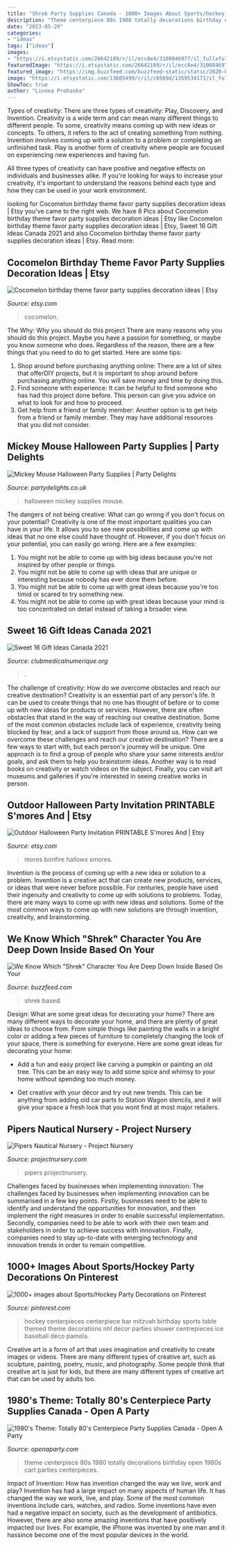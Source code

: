 ```yaml
---
title: "Shrek Party Supplies Canada - 1000+ Images About Sports/hockey Party Decorations On Pinterest"
description: "Theme centerpiece 80s 1980 totally decorations birthday open 1980s cart parties centerpieces"
date: "2023-05-29"
categories:
- "ideas"
tags: ["ideas"]
images:
- "https://i.etsystatic.com/26642109/r/il/ecc8e4/3100846977/il_fullxfull.3100846977_k796.jpg"
featuredImage: "https://i.etsystatic.com/26642109/r/il/ecc8e4/3100846977/il_fullxfull.3100846977_k796.jpg"
featured_image: "https://img.buzzfeed.com/buzzfeed-static/static/2020-05/6/16/enhanced/7d7e4a28b91b/original-1708-1588783519-21.jpg?crop=1250:655;0,9%26downsize=1250:*"
image: "https://i.etsystatic.com/13605499/r/il/c6569d/1359534171/il_fullxfull.1359534171_raqx.jpg"
ShowToc: true
author: "Linnea Prohaska"
---
```



Types of creativity: There are three types of creativity: Play, Discovery, and Invention.
Creativity is a wide term and can mean many different things to different people. To some, creativity means coming up with new ideas or concepts. To others, it refers to the act of creating something from nothing.
Invention involves coming up with a solution to a problem or completing an unfinished task. Play is another form of creativity where people are focused on experiencing new experiences and having fun.

All three types of creativity can have positive and negative effects on individuals and businesses alike. If you're looking for ways to increase your creativity, it's important to understand the reasons behind each type and how they can be used in your work environment.

	

		
looking for Cocomelon birthday theme favor party supplies decoration ideas | Etsy you've came to the right web. We have 8 Pics about Cocomelon birthday theme favor party supplies decoration ideas | Etsy like Cocomelon birthday theme favor party supplies decoration ideas | Etsy, Sweet 16 Gift Ideas Canada 2021 and also Cocomelon birthday theme favor party supplies decoration ideas | Etsy. Read more:
		
    
## Cocomelon Birthday Theme Favor Party Supplies Decoration Ideas | Etsy

<img loading=lazy src="https://i.etsystatic.com/26642109/r/il/ecc8e4/3100846977/il_fullxfull.3100846977_k796.jpg" onerror="this.onerror=null;this.src='https://tse3.mm.bing.net/th?id=OIP.A2EXKepKpjCEF2nI_a1AugHaGs&amp;pid=15.1';" alt="Cocomelon birthday theme favor party supplies decoration ideas | Etsy">

_Source: etsy.com_

>cocomelon. 

	

The Why: Why you should do this project
There are many reasons why you should do this project. Maybe you have a passion for something, or maybe you know someone who does. Regardless of the reason, there are a few things that you need to do to get started. Here are some tips:
1. Shop around before purchasing anything online: There are a lot of sites that offerDIY projects, but it is important to shop around before purchasing anything online. You will save money and time by doing this.
2. Find someone with experience: It can be helpful to find someone who has had this project done before. This person can give you advice on what to look for and how to proceed.
3. Get help from a friend or family member: Another option is to get help from a friend or family member. They may have additional resources that you did not consider.

    
## Mickey Mouse Halloween Party Supplies | Party Delights

<img loading=lazy src="https://www.partydelights.co.uk/images/mickey-halloween/header-mickey-halloween_v2.jpg" onerror="this.onerror=null;this.src='https://tse4.mm.bing.net/th?id=OIP.pY8ooKs34euR_ivYuFFrMgHaC2&amp;pid=15.1';" alt="Mickey Mouse Halloween Party Supplies | Party Delights">

_Source: partydelights.co.uk_

>halloween mickey supplies mouse. 

	

The dangers of not being creative: What can go wrong if you don't focus on your potential?
Creativity is one of the most important qualities you can have in your life. It allows you to see new possibilities and come up with ideas that no one else could have thought of. However, if you don't focus on your potential, you can easily go wrong. Here are a few examples: 
1) You might not be able to come up with big ideas because you're not inspired by other people or things. 
2) You might not be able to come up with ideas that are unique or interesting because nobody has ever done them before. 
3) You might not be able to come up with great ideas because you're too timid or scared to try something new. 
4) You might not be able to come up with great ideas because your mind is too concentrated on detail instead of taking a broader view.

    
## Sweet 16 Gift Ideas Canada 2021

<img loading=lazy src="https://i.pinimg.com/originals/dc/65/1f/dc651fb4b7b8c433df8bf2dd506f8e36.jpg" onerror="this.onerror=null;this.src='https://tse1.mm.bing.net/th?id=OIP.nV1HvrCgq4nIZXjfp6f-igHaJ4&amp;pid=15.1';" alt="Sweet 16 Gift Ideas Canada 2021">

_Source: clubmedicalnumerique.org_

>. 

	

The challenge of creativity: How do we overcome obstacles and reach our creative destination?
Creativity is an essential part of any person's life. It can be used to create things that no one has thought of before or to come up with new ideas for products or services. However, there are often obstacles that stand in the way of reaching our creative destination. Some of the most common obstacles include lack of experience, creativity being blocked by fear, and a lack of support from those around us. How can we overcome these challenges and reach our creative destination? There are a few ways to start with, but each person's journey will be unique. One approach is to find a group of people who share your same interests and/or goals, and ask them to help you brainstorm ideas. Another way is to read books on creativity or watch videos on the subject. Finally, you can visit art museums and galleries if you're interested in seeing creative works in person.

    
## Outdoor Halloween Party Invitation PRINTABLE S&#039;mores And | Etsy

<img loading=lazy src="https://i.etsystatic.com/13605499/r/il/c6569d/1359534171/il_fullxfull.1359534171_raqx.jpg" onerror="this.onerror=null;this.src='https://tse1.mm.bing.net/th?id=OIP.2Fp0WjfX-kQY5Bc1igHooAHaHa&amp;pid=15.1';" alt="Outdoor Halloween Party Invitation PRINTABLE S&#039;mores And | Etsy">

_Source: etsy.com_

>mores bonfire hallows smores. 

	

Invention is the process of coming up with a new idea or solution to a problem. Invention is a creative act that can create new products, services, or ideas that were never before possible. For centuries, people have used their ingenuity and creativity to come up with solutions to problems. Today, there are many ways to come up with new ideas and solutions. Some of the most common ways to come up with new solutions are through invention, creativity, and brainstorming.

    
## We Know Which &quot;Shrek&quot; Character You Are Deep Down Inside Based On Your

<img loading=lazy src="https://img.buzzfeed.com/buzzfeed-static/static/2020-05/6/16/enhanced/7d7e4a28b91b/original-1708-1588783519-21.jpg?crop=1250:655;0,9%26downsize=1250:*" onerror="this.onerror=null;this.src='https://tse1.mm.bing.net/th?id=OIP.LDdTlrvL36HQxcIdfCVT-AHaD4&amp;pid=15.1';" alt="We Know Which &quot;Shrek&quot; Character You Are Deep Down Inside Based On Your">

_Source: buzzfeed.com_

>shrek based. 

	

Design: What are some great ideas for decorating your home?
There are many different ways to decorate your home, and there are plenty of great ideas to choose from. From simple things like painting the walls in a bright color or adding a few pieces of furniture to completely changing the look of your space, there is something for everyone. Here are some great ideas for decorating your home: 
- Add a fun and easy project like carving a pumpkin or painting an old tree. This can be an easy way to add some spice and whimsy to your home without spending too much money. 

- Get creative with your décor and try out new trends. This can be anything from adding old car parts to Station Wagon stencils, and it will give your space a fresh look that you wont find at most major retailers.

    
## Pipers Nautical Nursery - Project Nursery

<img loading=lazy src="https://projectnursery.com/wp-content/uploads/2014/03/IMG_1905.jpg" onerror="this.onerror=null;this.src='https://tse2.mm.bing.net/th?id=OIP.rx0TkuNFC5EDZ2lpiVlWiwHaFj&amp;pid=15.1';" alt="Pipers Nautical Nursery - Project Nursery">

_Source: projectnursery.com_

>pipers projectnursery. 

	

Challenges faced by businesses when implementing innovation:
The challenges faced by businesses when implementing innovation can be summarised in a few key points. Firstly, businesses need to be able to identify and understand the opportunities for innovation, and then implement the right measures in order to enable successful implementation. Secondly, companies need to be able to work with their own team and stakeholders in order to achieve success with innovation. Finally, companies need to stay up-to-date with emerging technology and innovation trends in order to remain competitive.

    
## 1000+ Images About Sports/Hockey Party Decorations On Pinterest

<img loading=lazy src="https://s-media-cache-ak0.pinimg.com/736x/27/34/88/27348891577516f2ac686c22d2045f51.jpg" onerror="this.onerror=null;this.src='https://tse2.mm.bing.net/th?id=OIP.vuV3qXm4fOF29hSi3FxQtAHaJ3&amp;pid=15.1';" alt="1000+ images about Sports/Hockey Party Decorations on Pinterest">

_Source: pinterest.com_

>hockey centerpieces centerpiece bar mitzvah birthday sports table themed theme decorations nhl decor parties shower centrepieces ice baseball déco pamela. 

	

Creative art is a form of art that uses imagination and creativity to create images or videos. There are many different types of creative art, such as sculpture, painting, poetry, music, and photography. Some people think that creative art is just for kids, but there are many different types of creative art that can be used by adults too.

    
## 1980&#039;s Theme: Totally 80&#039;s Centerpiece Party Supplies Canada - Open A Party

<img loading=lazy src="https://openaparty.com/open-a-party-shop/images/center2.jpg" onerror="this.onerror=null;this.src='https://tse1.mm.bing.net/th?id=OIP.EUfNmQc42j0muiRHU4QzPwHaHa&amp;pid=15.1';" alt="1980&#039;s Theme: Totally 80&#039;s Centerpiece Party Supplies Canada - Open A Party">

_Source: openaparty.com_

>theme centerpiece 80s 1980 totally decorations birthday open 1980s cart parties centerpieces. 

	

Impact of Invention: How has invention changed the way we live, work and play?
Invention has had a large impact on many aspects of human life. It has changed the way we work, live, and play. Some of the most common inventions include cars, watches, and radios. Some inventions have even had a negative impact on society, such as the development of antibiotics. However, there are also some amazing inventions that have positively impacted our lives. For example, the iPhone was invented by one man and it hassince become one of the most popular devices in the world.

